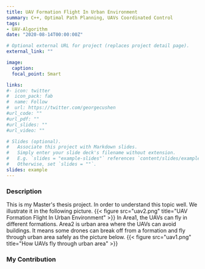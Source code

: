 ```yaml
---
title: UAV Formation Flight In Urban Environment 
summary: C++, Optimal Path Planning, UAVs Coordinated Control
tags:
- UAV-Algorithm
date: "2020-08-14T00:00:00Z"

# Optional external URL for project (replaces project detail page).
external_link: ""

image:
  caption: 
  focal_point: Smart

links:
#- icon: twitter
#  icon_pack: fab
#  name: Follow
#  url: https://twitter.com/georgecushen
#url_code: ""
#url_pdf: ""
#url_slides: ""
#url_video: ""

# Slides (optional).
#   Associate this project with Markdown slides.
#   Simply enter your slide deck's filename without extension.
#   E.g. `slides = "example-slides"` references `content/slides/example-slides.md`.
#   Otherwise, set `slides = ""`.
slides: example
---
```

### Description
This is my Master's thesis project. In order to understand this topic well. We illustrate it in the following picture.
{{< figure src="uav2.png" title="UAV Formation Flight In Urban Environment" >}}
In Area1, the UAVs can fly in different formations. Area2 is urban area where the UAVs can avoid buildings. It means some drones can break off from a formation and fly through urban area safely as the picture below.
{{< figure src="uav1.png" title="How UAVs fly through urban area" >}}
### My Contribution
